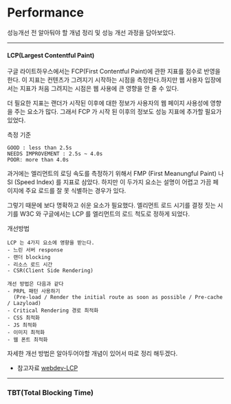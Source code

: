 # Performance

성능개선 전 알아둬야 할 개념 정리 및 성능 개선 과정을 담아보았다.

---

#### LCP(Largest Contentful Paint)

구글 라이트하우스에서는 FCP(First Contentful Paint)에 관한 지표를 점수로 반영을 한다. 이 지표는 컨텐츠가 그려지기 시작하는 시점을 측정한다.하지만 웹 사용자 입장에서는 지표가 처음 그려지는 시점은 웹 사용에 큰 영향을 안 줄 수 있다.

더 필요한 지표는 랜더가 시작된 이후에 대한 정보가 사용자의 웹 페이지 사용성에 영향을 주는 요소가 많다. 그래서 FCP 가 시작 된 이후의 정보도 성능 지표에 추가할 필요가 있었다.

측정 기준

```
GOOD : less than 2.5s
NEEDS IMPROVEMENT : 2.5s ~ 4.0s
POOR: more than 4.0s
```

과거에는 엘리먼트의 로딩 속도를 측정하기 위해서 FMP (First Meanungful Paint) 나 SI (Speed Index) 를 지표로 삼았다.
하지만 이 두가지 요소는 설명이 어렵고 가끔 페이지에 주요 로드를 잘 못 식별하는 경우가 있다.

그렇기 때문에 보다 명확하고 쉬운 요소가 필요했다. 엘리먼트 로드 시기를 결정 짓는 시기를 W3C 와 구글에서는 LCP 를 엘리먼트의 로드 척도로 정하게 되었다.

개선방법

```
LCP 는 4가지 요소에 영향을 받는다.
- 느린 서버 response
- 랜더 blocking
- 리소스 로드 시간
- CSR(Client Side Rendering)

개선 방법은 다음과 같다
- PRPL 패턴 사용하기
  (Pre-load / Render the initial route as soon as possible / Pre-cache / Lazyload)
- Critical Rendering 경로 최적화
- CSS 최적화
- JS 최적화
- 이미지 최적화
- 웹 폰트 최적화
```

자세한 개선 방법은 알아두어야할 개념이 있어서 따로 정리 해두겠다.

- 참고자료
  [webdev-LCP](https://web.dev/lcp/)

---

### TBT(Total Blocking Time)
